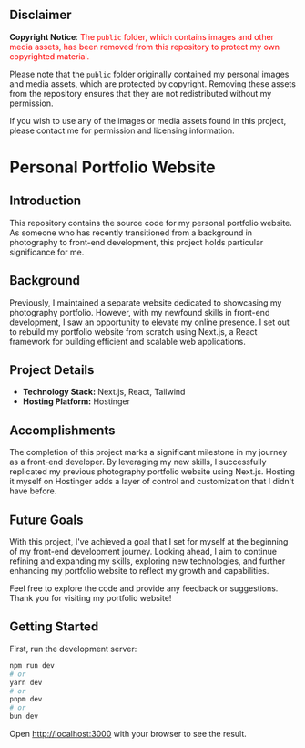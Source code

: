 ## Disclaimer

**Copyright Notice**: <font color="red">The `public` folder, which contains images and other media assets, has been removed from this repository to protect my own copyrighted material.</font>

Please note that the `public` folder originally contained my personal images and media assets, which are protected by copyright. Removing these assets from the repository ensures that they are not redistributed without my permission.

If you wish to use any of the images or media assets found in this project, please contact me for permission and licensing information.

# Personal Portfolio Website

## Introduction

This repository contains the source code for my personal portfolio website. As someone who has recently transitioned from a background in photography to front-end development, this project holds particular significance for me.

## Background

Previously, I maintained a separate website dedicated to showcasing my photography portfolio. However, with my newfound skills in front-end development, I saw an opportunity to elevate my online presence. I set out to rebuild my portfolio website from scratch using Next.js, a React framework for building efficient and scalable web applications.

## Project Details

- **Technology Stack:** Next.js, React, Tailwind
- **Hosting Platform:** Hostinger

## Accomplishments

The completion of this project marks a significant milestone in my journey as a front-end developer. By leveraging my new skills, I successfully replicated my previous photography portfolio website using Next.js. Hosting it myself on Hostinger adds a layer of control and customization that I didn't have before.

## Future Goals

With this project, I've achieved a goal that I set for myself at the beginning of my front-end development journey. Looking ahead, I aim to continue refining and expanding my skills, exploring new technologies, and further enhancing my portfolio website to reflect my growth and capabilities.

Feel free to explore the code and provide any feedback or suggestions. Thank you for visiting my portfolio website!

## Getting Started

First, run the development server:

```bash
npm run dev
# or
yarn dev
# or
pnpm dev
# or
bun dev
```

Open [http://localhost:3000](http://localhost:3000) with your browser to see the result.
